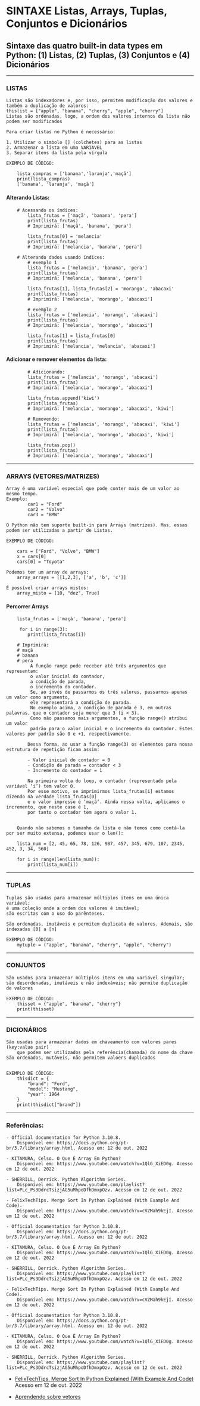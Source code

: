 # SINTAXE Listas, Arrays, Tuplas, Conjuntos e Dicionários
## Sintaxe das quatro built-in data types em Python: (1) Listas, (2) Tuplas, (3) Conjuntos e (4) Dicionários
________________________________________________________
### LISTAS
    
    Listas são indexadores e, por isso, permitem modificação dos valores e também a duplicação de valores:
    thislist = ["apple", "banana", "cherry", "apple", "cherry"]
    Listas são ordenadas, logo, a ordem dos valores internos da lista não podem ser modificados

    Para criar listas no Python é necessário:

    1. Utilizar o símbolo [] (colchetes) para as listas
    2. Armazenar a lista em uma VARIÁVEL
    3. Separar itens da lista pela vírgula

    EXEMPLO DE CÓDIGO:

        lista_compras = ['banana','laranja','maçã']
        print(lista_compras)
        ['banana', 'laranja', 'maçã']

#### Alterando Listas:
        
        # Acessando os índices:
            lista_frutas = ['maçã', 'banana', 'pera']
            print(lista_frutas)
            # Imprimirá: ['maçã', 'banana', 'pera']

            lista_frutas[0] = 'melancia'
            print(lista_frutas)
            # Imprimirá: ['melancia', 'banana', 'pera']
            
        # Alterando dados usando índices:
            # exemplo 1
            lista_frutas = ['melancia', 'banana', 'pera']
            print(lista_frutas)
            # Imprimirá: ['melancia', 'banana', 'pera']

            lista_frutas[1], lista_frutas[2] = 'morango', 'abacaxi'
            print(lista_frutas)
            # Imprimirá: ['melancia', 'morango', 'abacaxi']

            # exemplo 2
            lista_frutas = ['melancia', 'morango', 'abacaxi']
            print(lista_frutas)
            # Imprimirá: ['melancia', 'morango', 'abacaxi']

            lista_frutas[1] = lista_frutas[0]
            print(lista_frutas)
            # Imprimirá: ['melancia', 'melancia', 'abacaxi']

#### Adicionar e remover elementos da lista:

            # Adicionando:
            lista_frutas = ['melancia', 'morango', 'abacaxi']
            print(lista_frutas)
            # Imprimirá: ['melancia', 'morango', 'abacaxi']

            lista_frutas.append('kiwi')
            print(lista_frutas)
            # Imprimirá: ['melancia', 'morango', 'abacaxi', 'kiwi']

            # Removendo:
            lista_frutas = ['melancia', 'morango', 'abacaxi', 'kiwi']
            print(lista_frutas)
            # Imprimirá: ['melancia', 'morango', 'abacaxi', 'kiwi']

            lista_frutas.pop()
            print(lista_frutas)
            # Imprimirá: ['melancia', 'morango', 'abacaxi']
________________________________________________________
### ARRAYS (VETORES/MATRIZES)

    Array é uma variável especial que pode conter mais de um valor ao mesmo tempo.
    Exemplo:
            car1 = "Ford"
            car2 = "Volvo"
            car3 = "BMW"

    O Python não tem suporte built-in para Arrays (matrizes). Mas, essas podem ser utilizadas a partir de Listas.
    
    EXEMPLO DE CÓDIGO:

        cars = ["Ford", "Volvo", "BMW"]
        x = cars[0]
        cars[0] = "Toyota"

    Podemos ter um array de arrays:
        array_arrays = [[1,2,3], ['a', 'b', 'c']]

    É possível criar arrays mistos:
        array_misto = [10, "dez", True]

    
#### Percorrer Arrays
        
        lista_frutas = ['maçã', 'banana', 'pera']

         for i in range(3):
            print(lista_frutas[i])

        # Imprimirá:
        # maçã
        # banana
        # pera
             A função range pode receber até três argumentos que representam: 
             o valor inicial do contador, 
             a condição de parada, 
             o incremento do contador. 
             Se, ao invés de passarmos os três valores, passarmos apenas um valor como argumento, 
             ele representará a condição de parada. 
             No exemplo acima, a condição de parada é 3, em outras palavras, que o contador seja menor que 3 (i < 3).
             Como não passamos mais argumentos, a função range() atribui um valor
             padrão para o valor inicial e o incremento do contador. Estes valores por padrão são 0 e +1, respectivamente.
            
            Dessa forma, ao usar a função range(3) os elementos para nossa estrutura de repetição ficam assim:

            - Valor inicial do contador = 0
            - Condição de parada = contador < 3
            - Incremento do contador = 1

            Na primeira volta do loop, o contador (representado pela variável ‘i’) tem valor 0. 
            Por esse motivo, se imprimirmos lista_frutas[i] estamos dizendo na verdade lista_frutas[0] 
            e o valor impresso é ‘maçã’. Ainda nessa volta, aplicamos o incremento, que neste caso é 1, 
            por tanto o contador tem agora o valor 1.

        
        Quando não sabemos o tamanho da lista e não temos como contá-la por ser muito extensa, podemos usar o len():

        lista_num = [2, 45, 65, 78, 126, 987, 457, 345, 679, 107, 2345, 452, 3, 34, 560]
        
        for i in range(len(lista_num)):
            print(lista_num[i])
________________________________________________________
### TUPLAS

    Tuplas são usadas para armazenar múltiplos itens em uma única variável; 
    é uma coleção onde a ordem dos valores é imutável;
    são escritas com o uso do parênteses.

    São ordenadas, imutáveis e permitem duplicata de valores. Ademais, são indexadas [0] a [n]

    EXEMPLO DE CÓDIGO:
        mytuple = ("apple", "banana", "cherry", "apple", "cherry")
________________________________________________________
### CONJUNTOS

    São usados para armazenar múltiplos itens em uma variável singular;
    são desordenadas, imutáveis e não indexáveis; não permite duplicação de valores

    EXEMPLO DE CÓDIGO:
        thisset = {"apple", "banana", "cherry"}
        print(thisset)
________________________________________________________
### DICIONÁRIOS 
    São usadas para armazenar dados em chaveamento com valores pares (key:value pair) 
        que podem ser utilizados pela referência(chamada) do nome da chave
    São ordenados, mutáveis, não permitem valoers duplicados
    

    EXEMPLO DE CÓDIGO:
        thisdict = {
            "brand": "Ford",
            "model": "Mustang",
            "year": 1964
        }
        print(thisdict["brand"])

________________________________________________________
### Referências:

    - Official documentation for Python 3.10.8. 
        Disponível em: https://docs.python.org/pt-br/3.7/library/array.html. Acesso em: 12 de out. 2022

    - KITAMURA, Celso. O Que É Array Em Python? 
        Disponível em: https://www.youtube.com/watch?v=1QlG_XiED0g. Acesso em 12 de out. 2022

    - SHERRILL, Derrick. Python Algorithm Series. 
        Disponível em: https://www.youtube.com/playlist?list=PLc_Ps3DdrcTsizjAG5uMhpoDfhDmxpOzv. Acesso em 12 de out. 2022

    - FelixTechTips. Merge Sort In Python Explained (With Example And Code). 
        Disponível em: https://www.youtube.com/watch?v=cVZMah9kEjI. Acesso em 12 de out. 2022

    - Official documentation for Python 3.10.8. 
        Disponível em: https://docs.python.org/pt-br/3.7/library/array.html. Acesso em: 12 de out. 2022

    - KITAMURA, Celso. O Que É Array Em Python? 
        Disponível em: https://www.youtube.com/watch?v=1QlG_XiED0g. Acesso em 12 de out. 2022

    - SHERRILL, Derrick. Python Algorithm Series. 
        Disponível em: https://www.youtube.com/playlist?list=PLc_Ps3DdrcTsizjAG5uMhpoDfhDmxpOzv. Acesso em 12 de out. 2022

    - FelixTechTips. Merge Sort In Python Explained (With Example And Code). 
        Disponível em: https://www.youtube.com/watch?v=cVZMah9kEjI. Acesso em 12 de out. 2022

    - Official documentation for Python 3.10.8. 
        Disponível em: https://docs.python.org/pt-br/3.7/library/array.html. Acesso em: 12 de out. 2022

    - KITAMURA, Celso. O Que É Array Em Python? 
        Disponível em: https://www.youtube.com/watch?v=1QlG_XiED0g. Acesso em 12 de out. 2022

    - SHERRILL, Derrick. Python Algorithm Series. 
        Disponível em: https://www.youtube.com/playlist?list=PLc_Ps3DdrcTsizjAG5uMhpoDfhDmxpOzv. Acesso em 12 de out. 2022

- [FelixTechTips. Merge Sort In Python Explained (With Example And Code)](https://www.youtube.com/watch?v=cVZMah9kEjI) Acesso em 12 de out. 2022
    
- [Aprendendo sobre vetores](https://www.youtube.com/watch?v=7yBXNGVyN3Q)
